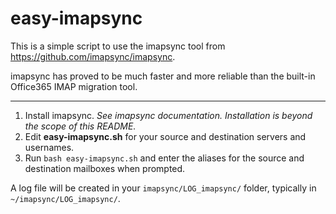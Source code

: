 # easy-imapsync

This is a simple script to use the imapsync tool from https://github.com/imapsync/imapsync.

imapsync has proved to be much faster and more reliable than the built-in Office365 IMAP migration tool.

---

1. Install imapsync. *See imapsync documentation. Installation is beyond the scope of this README.*
2. Edit **easy-imapsync.sh** for your source and destination servers and usernames.
3. Run `bash easy-imapsync.sh` and enter the aliases for the source and destination mailboxes when prompted.

A log file will be created in your `imapsync/LOG_imapsync/` folder, typically in `~/imapsync/LOG_imapsync/`.

